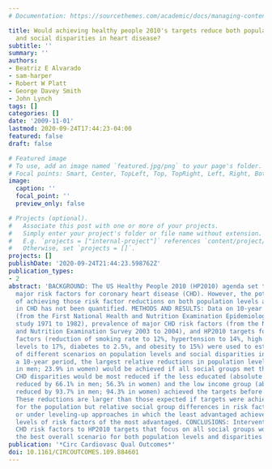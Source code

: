 ```yaml
---
# Documentation: https://sourcethemes.com/academic/docs/managing-content/

title: Would achieving healthy people 2010's targets reduce both population levels
  and social disparities in heart disease?
subtitle: ''
summary: ''
authors:
- Beatriz E Alvarado
- sam-harper
- Robert W Platt
- George Davey Smith
- John Lynch
tags: []
categories: []
date: '2009-11-01'
lastmod: 2020-09-24T17:44:23-04:00
featured: false
draft: false

# Featured image
# To use, add an image named `featured.jpg/png` to your page's folder.
# Focal points: Smart, Center, TopLeft, Top, TopRight, Left, Right, BottomLeft, Bottom, BottomRight.
image:
  caption: ''
  focal_point: ''
  preview_only: false

# Projects (optional).
#   Associate this post with one or more of your projects.
#   Simply enter your project's folder or file name without extension.
#   E.g. `projects = ["internal-project"]` references `content/project/deep-learning/index.md`.
#   Otherwise, set `projects = []`.
projects: []
publishDate: '2020-09-24T21:44:23.598762Z'
publication_types:
- 2
abstract: 'BACKGROUND: The US Healthy People 2010 (HP2010) agenda set targets for
  major risk factors for coronary heart disease (CHD). However, the potential impact
  of achieving those risk factor reductions on both population levels and social disparities
  in CHD has not been quantified. METHODS AND RESULTS: Data on 10-year risk of CHD
  (from the First National Health and Nutrition Examination Epidemiological Follow-Up
  study 1971 to 1982), prevalence of major CHD risk factors (from the National Health
  and Nutrition Examination Survey 2003 to 2004), and HP2010 targets for CHD risk
  factors (reduction of smoking rate to 12%, hypertension to 14%, high cholesterol
  levels to 17%, diabetes to 2.5%, and obesity to 15%) were used to estimate effects
  of different scenarios on population levels and social disparities in CHD. Over
  a 10-year period, the largest relative reductions in population levels of CHD (20.0%
  in men; 23.9% in women) would be achieved if all social groups met the HP2010 targets.
  CHD disparities would be most reduced if the less educated (absolute disparities
  reduced by 66.1% in men; 56.3% in women) and the low income group (absolute disparities
  reduced by 93.7% in men; 94.3% in women) achieved the targets before the most advantaged.
  These reductions are larger than those expected if targets were achieved overall
  for the population but relative social group differences in risk factors remained,
  or under leveling-up approaches in which the least advantaged achieved the current
  levels of risk factors of the most advantaged. CONCLUSIONS: Interventions to reduce
  CHD risk factors to HP2010 targets that focus on all social groups would produce
  the best overall scenario for both population levels and disparities in CHD.'
publication: '*Circ Cardiovasc Qual Outcomes*'
doi: 10.1161/CIRCOUTCOMES.109.884601
---
```

